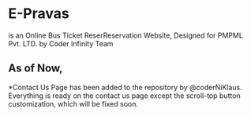 # E-Pravas 
is an Online Bus Ticket ReserReservation Website, Designed for PMPML Pvt. LTD. by Coder Infinity Team
## As of Now, 
*Contact Us Page has been added to the repository by @coderNiKlaus.
Everything is ready on the contact us page except the scroll-top button customization, which will be fixed soon.
